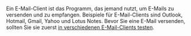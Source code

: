 Ein E-Mail-Client ist das Programm, das jemand nutzt, um E-Mails zu
versenden und zu empfangen. Beispiele für E-Mail-Clients sind Outlook,
Hotmail, Gmail, Yahoo und Lotus Notes. Bevor Sie eine E-Mail versenden,
sollten Sie sie zuerst [in verschiedenen E-Mail-Clients
testen](./litmus.md).
